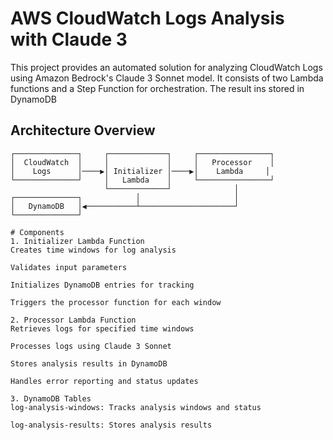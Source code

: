 # AWS CloudWatch Logs Analysis with Claude 3

This project provides an automated solution for analyzing CloudWatch Logs using Amazon Bedrock's Claude 3 Sonnet model. It consists of two Lambda functions and a Step Function for orchestration. The result ins stored in DynamoDB

## Architecture Overview

```ascii
┌──────────────┐     ┌─────────────┐     ┌────────────────┐
│  CloudWatch  │     │             │     │   Processor    │
│    Logs      │────▶│ Initializer │────▶│    Lambda     │
└──────────────┘     │   Lambda    │     └────────────────┘
                     └─────────────┘              │
┌──────────────┐            │                     │
│   DynamoDB   │◀───────────┴─────────────────────┘
└──────────────┘

# Components
1. Initializer Lambda Function
Creates time windows for log analysis

Validates input parameters

Initializes DynamoDB entries for tracking

Triggers the processor function for each window

2. Processor Lambda Function
Retrieves logs for specified time windows

Processes logs using Claude 3 Sonnet

Stores analysis results in DynamoDB

Handles error reporting and status updates

3. DynamoDB Tables
log-analysis-windows: Tracks analysis windows and status

log-analysis-results: Stores analysis results
